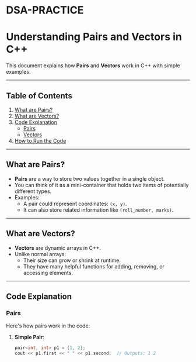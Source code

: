 ﻿# DSA-PRACTICE
# Understanding Pairs and Vectors in C++

This document explains how **Pairs** and **Vectors** work in C++ with simple examples.

---

## Table of Contents
1. [What are Pairs?](#what-are-pairs)
2. [What are Vectors?](#what-are-vectors)
3. [Code Explanation](#code-explanation)
    - [Pairs](#pairs)
    - [Vectors](#vectors)
4. [How to Run the Code](#how-to-run-the-code)

---

## What are Pairs?

- **Pairs** are a way to store two values together in a single object.
- You can think of it as a mini-container that holds two items of potentially different types.
- Examples:
  - A pair could represent coordinates: `(x, y)`.
  - It can also store related information like `(roll_number, marks)`.

---

## What are Vectors?

- **Vectors** are dynamic arrays in C++.
- Unlike normal arrays:
  - Their size can grow or shrink at runtime.
  - They have many helpful functions for adding, removing, or accessing elements.

---

## Code Explanation

### Pairs

Here's how pairs work in the code:

1. **Simple Pair**: 
   ```cpp
   pair<int, int> p1 = {1, 2};
   cout << p1.first << " " << p1.second;  // Outputs: 1 2
